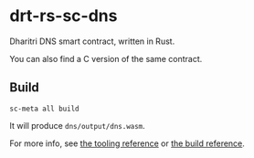 # drt-rs-sc-dns

Dharitri DNS smart contract, written in Rust.

You can also find a C version of the same contract.

## Build

`sc-meta all build`

It will produce `dns/output/dns.wasm`.

For more info, see [the tooling reference](https://docs.dharitri.org/developers/developer-reference/sc-meta) or [the build reference](https://docs.dharitri.org/developers/developer-reference/sc-build-reference).
